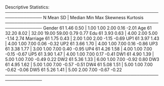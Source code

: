 Descriptive Statistics:
──────────────────────────────────────────────────────────────
           N  Mean   SD | Median   Min   Max Skewness Kurtosis
──────────────────────────────────────────────────────────────
Gender    61  1.46 0.50 |   1.00  1.00  2.00     0.16    -2.01
Age       61 32.20 8.02 |  32.00 19.00 59.00     0.79     0.77
Edu       61  3.93 0.63 |   4.00  2.00  5.00    -1.14     2.74
Marriage  61  1.75 0.43 |   2.00  1.00  2.00    -1.15    -0.69
UP1       61  3.97 1.43 |   4.00  1.00  7.00     0.06    -0.32
UP2       61  3.66 1.70 |   4.00  1.00  7.00     0.16    -0.86
UP3       61  3.38 1.77 |   3.00  1.00  7.00     0.40    -0.95
UP4       61  4.26 1.58 |   4.00  1.00  7.00    -0.15    -0.67
UP5       61  3.90 1.47 |   4.00  1.00  7.00     0.17    -0.41
DW1       61  4.90 1.39 |   5.00  1.00  7.00    -0.49     0.22
DW2       61  5.36 1.33 |   6.00  1.00  7.00    -0.92     0.80
DW3       61  4.95 1.62 |   5.00  1.00  7.00    -0.57    -0.51
DW4       61  5.08 1.51 |   5.00  1.00  7.00    -0.62    -0.06
DW5       61  5.26 1.41 |   5.00  2.00  7.00    -0.67    -0.22
──────────────────────────────────────────────────────────────
